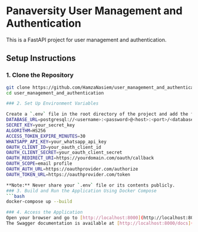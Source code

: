 # Panaversity User Management and Authentication
This is a FastAPI project for user management and authentication.

## Setup Instructions
### 1. Clone the Repository

```bash
git clone https://github.com/HamzaNasiem/user_management_and_authentication.git
cd user_management_and_authentication

### 2. Set Up Environment Variables

Create a `.env` file in the root directory of the project and add the following keys with your own values:
DATABASE_URL=postgresql://<username>:<password>@<host>:<port>/<database_name>
SECRET_KEY=your_secret_key
ALGORITHM=HS256
ACCESS_TOKEN_EXPIRE_MINUTES=30
WHATSAPP_API_KEY=your_whatsapp_api_key
OAUTH_CLIENT_ID=your_oauth_client_id
OAUTH_CLIENT_SECRET=your_oauth_client_secret
OAUTH_REDIRECT_URI=https://yourdomain.com/oauth/callback
OAUTH_SCOPE=email profile
OAUTH_AUTH_URL=https://oauthprovider.com/authorize
OAUTH_TOKEN_URL=https://oauthprovider.com/token

**Note:** Never share your `.env` file or its contents publicly.
### 3. Build and Run the Application Using Docker Compose
```bash
docker-compose up --build

### 4. Access the Application
Open your browser and go to [http://localhost:8000](http://localhost:8000).
The Swagger documentation is available at [http://localhost:8000/docs](http://localhost:8000/docs).
